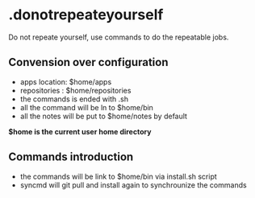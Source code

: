.donotrepeateyourself
=====================

Do not repeate yourself, use commands to do the repeatable jobs.


## Convension over configuration

* apps location: $home/apps
* repositories : $home/repositories
* the commands is ended with .sh
* all the command will be ln to $home/bin
* all the notes will be put to $home/notes by default

**$home is the current user home directory**

## Commands introduction

* the commands will be link to $home/bin via install.sh script
* syncmd will git pull and install again to synchrounize the commands
